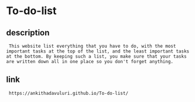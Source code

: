 # To-do-list
## description 
     This website list everything that you have to do, with the most important tasks at the top of the list, and the least important tasks at the bottom. By keeping such a list, you make sure that your tasks are written down all in one place so you don't forget anything.
     
## link
     https://ankithadavuluri.github.io/To-do-list/
